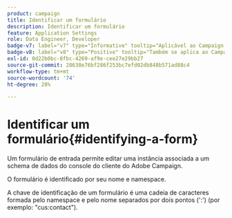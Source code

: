 ```yaml
---
product: campaign
title: Identificar um formulário
description: Identificar um formulário
feature: Application Settings
role: Data Engineer, Developer
badge-v7: label="v7" type="Informative" tooltip="Aplicável ao Campaign Classic v7"
badge-v8: label="v8" type="Positive" tooltip="Também se aplica ao Campaign v8"
exl-id: 0d22b0bc-8fbc-4269-af9e-cee27e29bb27
source-git-commit: 28638e76bf286f253bc7efd02db848b571ad88c4
workflow-type: tm+mt
source-wordcount: '74'
ht-degree: 28%

---
```


# Identificar um formulário{#identifying-a-form}



Um formulário de entrada permite editar uma instância associada a um schema de dados do console do cliente do Adobe Campaign.

O formulário é identificado por seu nome e namespace.

A chave de identificação de um formulário é uma cadeia de caracteres formada pelo namespace e pelo nome separados por dois pontos (&#39;:&#39;) (por exemplo: &quot;cus:contact&quot;).

